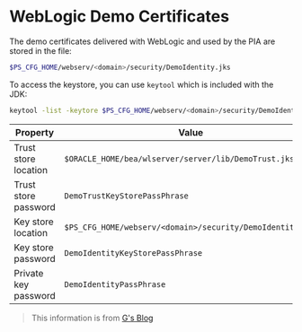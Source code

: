# WebLogic Demo Certificates

The demo certificates delivered with WebLogic and used by the PIA are stored in the file:

```bash
$PS_CFG_HOME/webserv/<domain>/security/DemoIdentity.jks
```

To access the keystore, you can use `keytool` which is included with the JDK:

```bash
keytool -list -keytore $PS_CFG_HOME/webserv/<domain>/security/DemoIdentity.jks
```

| Property             | Value                                                     |
|----------------------|-----------------------------------------------------------|
| Trust store location | `$ORACLE_HOME/bea/wlserver/server/lib/DemoTrust.jks`      |
| Trust store password | `DemoTrustKeyStorePassPhrase`                             |
| Key store location   | `$PS_CFG_HOME/webserv/<domain>/security/DemoIdentity.jks` |
| Key store password   | `DemoIdentityKeyStorePassPhrase`                          |
| Private key password | `DemoIdentityPassPhrase`                                  |

> This information is from [G's Blog](http://kingsfleet.blogspot.com/2008/11/using-demoidentity-and-demotrust.html)